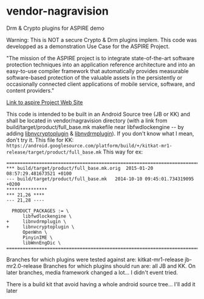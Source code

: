 vendor-nagravision
==================

Drm &amp; Crypto plugins for ASPIRE demo

Warning: This is NOT a secure Crypto & Drm plugins implem. 
This code was developped as a demonstration Use Case for the ASPIRE Project.

"The mission of the ASPIRE project is to integrate state-of-the-art software protection techniques into an application reference architecture and into an easy-to-use compiler framework that automatically provides measurable software-based protection of the valuable assets in the persistently or occasionally connected client applications of mobile service, software, and content providers."

[Link to aspire Project Web Site](https://aspire-fp7.eu/)

This code is intended to be built in an Android Source tree (JB or KK) and shall be located in vendor/nagravision directory (with a link from build/target/product/full_base.mk makefile near libfwdlockengine -- by adding [libnvcryptoplugin](https://github.com/rcoscali/vendor-nagravision/blob/master/libs/plugins/libNvCryptoPlugin/src/Android.mk#L19) & [libnvdrmplugin](https://github.com/rcoscali/vendor-nagravision/blob/master/libs/plugins/libNvDrmPlugin/src/Android.mk#L19)). If you don't know what I mean, don't try it. 
This file for KK: `https://android.googlesource.com/platform/build/+/kitkat-mr1-release/target/product/full_base.mk`
This way for ex:

```
========================================================================================
*** build/target/product/full_base.mk.orig	2015-01-20 08:57:29.481673521 +0100
--- build/target/product/full_base.mk	2014-10-10 09:45:01.734319095 +0200
***************
*** 21,26 ****
--- 21,28 ----
  
  PRODUCT_PACKAGES := \
      libfwdlockengine \
+     libnvdrmplugin \
+     libnvcryptoplugin \
      OpenWnn \
      PinyinIME \
      libWnnEngDic \
========================================================================================
```

Branches for which plugins were tested against are: kitkat-mr1-release jb-mr2.0-release
Branches for which plugins should run are: all JB and KK.
On later branches, media framework changed a lot... I didn't event tried.

There is a build kit that avoid having a whole android source tree... I'll add it later
